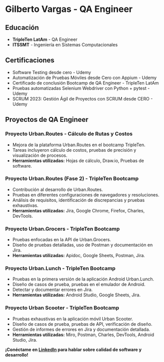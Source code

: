 <!-- Encabezado -->
# Gilberto Vargas - QA Engineer

## Educación
- **TripleTen LatAm** - QA Engineer
- **ITSSMT** - Ingeniería en Sistemas Computacionales

## Certificaciones
- Software Testing desde cero - Udemy
- Automatización de Pruebas Móviles desde Cero con Appium - Udemy
- Certificado de conclusión Bootcamp de QA Engineer - TripleTen LatAm
- Pruebas automatizadas Selenium Webdriver con Python + pytest - Udemy
- SCRUM 2023: Gestión Ágil de Proyectos con SCRUM desde CERO - Udemy

## Proyectos de QA Engineer

### Proyecto Urban.Routes - Cálculo de Rutas y Costos
- Mejora de la plataforma Urban.Routes en el bootcamp TripleTen.
- Tareas incluyeron cálculo de costos, pruebas de precisión y visualización de procesos.
- **Herramientas utilizadas:** Hojas de cálculo, Draw.io, Pruebas de software.

### Proyecto Urban.Routes (Fase 2) - TripleTen Bootcamp
- Contribución al desarrollo de Urban.Routes.
- Pruebas en diferentes configuraciones de navegadores y resoluciones.
- Análisis de requisitos, identificación de discrepancias y pruebas exhaustivas.
- **Herramientas utilizadas:** Jira, Google Chrome, Firefox, Charles, DevTools.

### Proyecto Urban.Grocers - TripleTen Bootcamp
- Pruebas enfocadas en la API de Urban.Grocers.
- Diseño de pruebas detalladas, uso de Postman y documentación en Jira.
- **Herramientas utilizadas:** Apidoc, Google Sheets, Postman, Jira.

### Proyecto Urban.Lunch - TripleTen Bootcamp
- Pruebas en la primera versión de la aplicación Android Urban.Lunch.
- Diseño de casos de prueba, pruebas en el emulador de Android.
- Detectar y documentar errores en Jira.
- **Herramientas utilizadas:** Android Studio, Google Sheets, Jira.

### Proyecto Urban Scooter - TripleTen Bootcamp
- Pruebas exhaustivas en la aplicación móvil Urban Scooter.
- Diseño de casos de prueba, pruebas de API, verificación de diseño.
- Gestión de informes de errores en Jira y documentación detallada.
- **Herramientas utilizadas:** Miro, Postman, Charles, DevTools, Android Studio, Jira.

**¡Conéctame en [LinkedIn](https://www.linkedin.com/in/gilberto-vargas-flores-498088261/) para hablar sobre calidad de software y desarrollo!**
